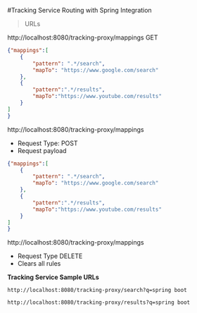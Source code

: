 #Tracking Service Routing with Spring Integration

>URLs

http://localhost:8080/tracking-proxy/mappings GET
````json
{"mappings":[
    {
        "pattern": ".*/search",
        "mapTo": "https://www.google.com/search"
    },
    {
        "pattern":".*/results",
        "mapTo":"https://www.youtube.com/results"
    }
]
}
````
http://localhost:8080/tracking-proxy/mappings 
- Request Type: POST
- Request payload
````json
{"mappings":[
    {
        "pattern": ".*/search",
        "mapTo": "https://www.google.com/search"
    },
    {
        "pattern":".*/results",
        "mapTo":"https://www.youtube.com/results"
    }
]
}
````
http://localhost:8080/tracking-proxy/mappings 
- Request Type DELETE
- Clears all rules


**Tracking Service Sample URLs**

````http request
http://localhost:8080/tracking-proxy/search?q=spring boot
````
````http request
http://localhost:8080/tracking-proxy/results?q=spring boot
````